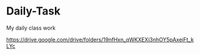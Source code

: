 # Daily-Task
My daily class work

https://drive.google.com/drive/folders/19nfHxn_qWKXEXi3nhOY5pAxeiFt_kLYc


